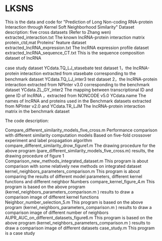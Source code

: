 # LKSNS
This is the data and code for "Prediction of Long Non-coding RNA-protein Interaction through Kernel Soft Neighborhood Similarity"
Dataset description:
five  cross  datasets (Refer to Zhang wen)  
   extracted_interaction.txt        The known lncRNA-protein interaction matrix  
   protein_ctd,mat                  Proteins' feature dataset    
   extracted_lncRNA_expression.txt  The lncRNA expression profile dataset
   extracted_lncRNA_sequence_CT.txt This is the sequence composition dataset of lncRNA           

case study dataset
  YCdata.TQ_LJ_stasebate  test dataset 1，the lncRNA-protein interaction extracted from stasebate corresponding to the benchmark dataset 
  YCdata.TQ_LJ_inter3     test dataset 2，the lncRNA-protein interaction extracted from NPInter v3.0 corresponding to the benchmark dataset
  YCdata.ZL_GY_inter2     The mapping between transcriptional ID and gene ID of lncRNA ，extracted from NONCODE v5.0
  YCdata.name             The names of lncRNA and proteins used in the Benchmark datasets extracted from NPInter v2.0 and 
  YCdata.TR_LJM           The lncRNA-protein interaction matrix in the benchmark dataset   

The code description:

Compare_different_similarity_models_five_cross.m  Performance comparison with different similarity computation models Based on five-fold crossover experiment and label propagation algorithm
compare_different_similarity_drow_figure1.m       The drawing procedure for the above program (pare_different_similarity_models_five_cross.m) results, the drawing procedure of figure 1
Comparison_new_methods_integrated_dataset.m       This program is about comparison with some relatively new methods on integrated dataset
kernel_neighbors_parameters_comparison.m          This program is about comparing the results of different model parameters, different kernel functions and different neighbor Numbers
compare_kernel_figure_4.m                         This program is based on the above program (kernel_neighbors_parameters_comparison.m ) results to draw a comparison image of different kernel functions
Neighbor_number_selection_5.m                     This program is based on the above program (kernel_neighbors_parameters_comparison.m ) results to draw a comparison image of different number of neighbors
AUPR_AUC_on_different_datasets_figure6.m          This program is based on the above program (kernel_neighbors_parameters_comparison.m ) results to draw a comparison image of different datasets
case_study.m                                      This program is a case study
